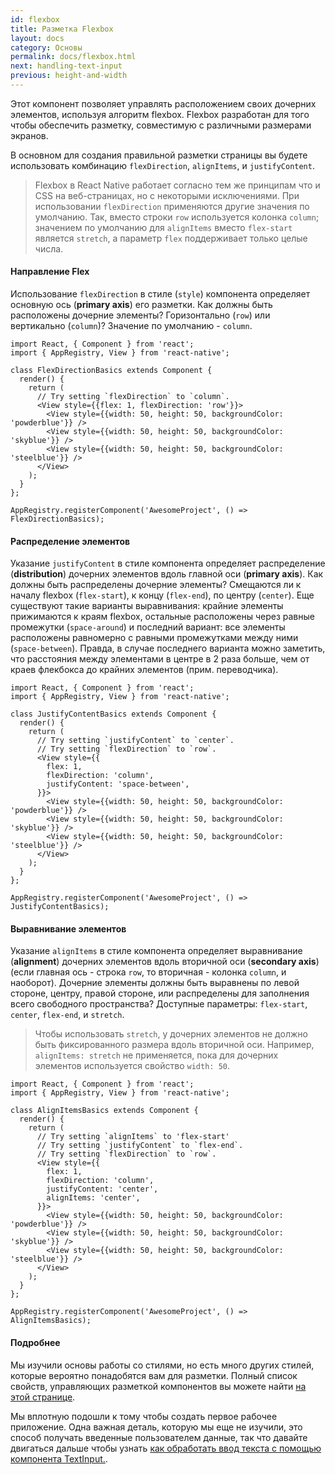 ```yaml
---
id: flexbox
title: Разметка Flexbox
layout: docs
category: Основы
permalink: docs/flexbox.html
next: handling-text-input
previous: height-and-width
---
```


Этот компонент позволяет управлять расположением своих дочерних элементов, используя алгоритм flexbox. Flexbox разработан для того чтобы обеспечить разметку, совместимую с различными размерами экранов.

В основном для создания правильной разметки страницы вы будете использовать комбинацию `flexDirection`, `alignItems`, и `justifyContent`.

> Flexbox в React Native работает согласно тем же принципам что и CSS на веб-страницах, но с некоторыми исключениями. При использовании `flexDirection` применяются другие значения по умолчанию. Так, вместо строки `row` используется колонка `column`; значением по умолчанию для `alignItems` вместо `flex-start` является `stretch`, а параметр `flex` поддерживает только целые числа.

#### Направление Flex

Использование `flexDirection` в стиле (`style`) компонента определяет основную ось (**primary axis**) его разметки. Как должны быть расположены дочерние элементы? Горизонтально (`row`) или вертикально (`column`)? Значение по умолчанию - `column`.

```ReactNativeWebPlayer
import React, { Component } from 'react';
import { AppRegistry, View } from 'react-native';

class FlexDirectionBasics extends Component {
  render() {
    return (
      // Try setting `flexDirection` to `column`.
      <View style={{flex: 1, flexDirection: 'row'}}>
        <View style={{width: 50, height: 50, backgroundColor: 'powderblue'}} />
        <View style={{width: 50, height: 50, backgroundColor: 'skyblue'}} />
        <View style={{width: 50, height: 50, backgroundColor: 'steelblue'}} />
      </View>
    );
  }
};

AppRegistry.registerComponent('AwesomeProject', () => FlexDirectionBasics);
```

#### Распределение элементов

Указание `justifyContent` в стиле компонента определяет распределение (**distribution**) дочерних элементов вдоль главной оси (**primary axis**). Как должны быть распределены дочерние элементы? Смещаются ли к началу flexbox (`flex-start`), к концу (`flex-end`), по центру (`center`). Еще существуют такие варианты выравнивания: крайние элементы прижимаются к краям flexbox, остальные расположены через равные промежутки (`space-around`) и последний вариант: все элементы расположены равномерно с равными промежутками между ними (`space-between`). Правда, в случае последнего варианта можно заметить, что расстояния между элементами в центре в 2 раза больше, чем от краев флекбокса до крайних элементов (прим. переводчика).

```ReactNativeWebPlayer
import React, { Component } from 'react';
import { AppRegistry, View } from 'react-native';

class JustifyContentBasics extends Component {
  render() {
    return (
      // Try setting `justifyContent` to `center`.
      // Try setting `flexDirection` to `row`.
      <View style={{
        flex: 1,
        flexDirection: 'column',
        justifyContent: 'space-between',
      }}>
        <View style={{width: 50, height: 50, backgroundColor: 'powderblue'}} />
        <View style={{width: 50, height: 50, backgroundColor: 'skyblue'}} />
        <View style={{width: 50, height: 50, backgroundColor: 'steelblue'}} />
      </View>
    );
  }
};

AppRegistry.registerComponent('AwesomeProject', () => JustifyContentBasics);
```

#### Выравнивание элементов

Указание `alignItems` в стиле компонента определяет выравнивание (**alignment**) дочерних элементов вдоль вторичной оси (**secondary axis**) (если главная ось - строка  `row`, то вторичная - колонка `column`, и наоборот). Дочерние элементы должны быть выравнены по левой стороне, центру, правой стороне, или распределены для заполнения всего свободного пространства? Доступные параметры: `flex-start`, `center`, `flex-end`, и `stretch`.

> Чтобы использовать `stretch`, у дочерних элементов не должно быть фиксированного размера вдоль вторичной оси. Например, `alignItems: stretch` не применяется, пока для дочерних элементов используется свойство `width: 50`.

```ReactNativeWebPlayer
import React, { Component } from 'react';
import { AppRegistry, View } from 'react-native';

class AlignItemsBasics extends Component {
  render() {
    return (
      // Try setting `alignItems` to 'flex-start'
      // Try setting `justifyContent` to `flex-end`.
      // Try setting `flexDirection` to `row`.
      <View style={{
        flex: 1,
        flexDirection: 'column',
        justifyContent: 'center',
        alignItems: 'center',
      }}>
        <View style={{width: 50, height: 50, backgroundColor: 'powderblue'}} />
        <View style={{width: 50, height: 50, backgroundColor: 'skyblue'}} />
        <View style={{width: 50, height: 50, backgroundColor: 'steelblue'}} />
      </View>
    );
  }
};

AppRegistry.registerComponent('AwesomeProject', () => AlignItemsBasics);
```

#### Подробнее

Мы изучили основы работы со стилями, но есть много других стилей, которые вероятно понадобятся вам для разметки. Полный список свойств, управляющих разметкой компонентов вы можете найти [на этой странице](/react-native/docs/layout-props.html).

Мы вплотную подошли к тому чтобы создать первое рабочее приложение. Одна важная деталь, которую мы еще не изучили, это способ получать введенные пользователем данные, так что давайте двигаться дальше чтобы узнать [как обработать ввод текста с помощью компонента TextInput.](/react-native/docs/handling-text-input.html).
